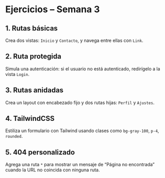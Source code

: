 # Ejercicios – Semana 3

## 1. Rutas básicas

Crea dos vistas: `Inicio` y `Contacto`, y navega entre ellas con `Link`.

## 2. Ruta protegida

Simula una autenticación: si el usuario no está autenticado, redirígelo a la vista `Login`.

## 3. Rutas anidadas

Crea un layout con encabezado fijo y dos rutas hijas: `Perfil` y `Ajustes`.

## 4. TailwindCSS

Estiliza un formulario con Tailwind usando clases como `bg-gray-100`, `p-4`, `rounded`.

## 5. 404 personalizado

Agrega una ruta `*` para mostrar un mensaje de “Página no encontrada” cuando la URL no coincida con ninguna ruta.